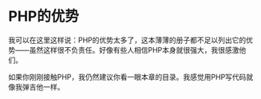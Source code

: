 # PHP的优势

我可以在这里这样说：PHP的优势太多了，这本薄薄的册子都不足以列出它的优势——虽然这样很不负责任。好像有些人相信PHP本身就很强大，我很感激他们。

如果你刚刚接触PHP，我仍然建议你看一眼本章的目录。我感觉用PHP写代码就像我弹吉他一样。
